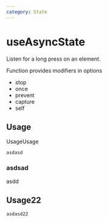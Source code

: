```yaml
---
category: State
---
```


# useAsyncState
Listen for a long press on an element.

Function provides modifiers in options
  * stop
  * once
  * prevent
  * capture
  * self

## Usage
UsageUsage
```
asdasd
```

### asdsad
asdd

## Usage22
```
asdasd22
```